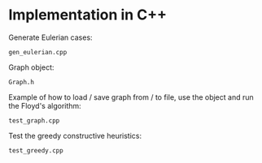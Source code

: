 # Implementation in C++

Generate Eulerian cases:

```gen_eulerian.cpp```

Graph object:

```Graph.h```

Example of how to load / save graph from / to file, use the object and run the Floyd's algorithm:

```test_graph.cpp```

Test the greedy constructive heuristics:

```test_greedy.cpp```

